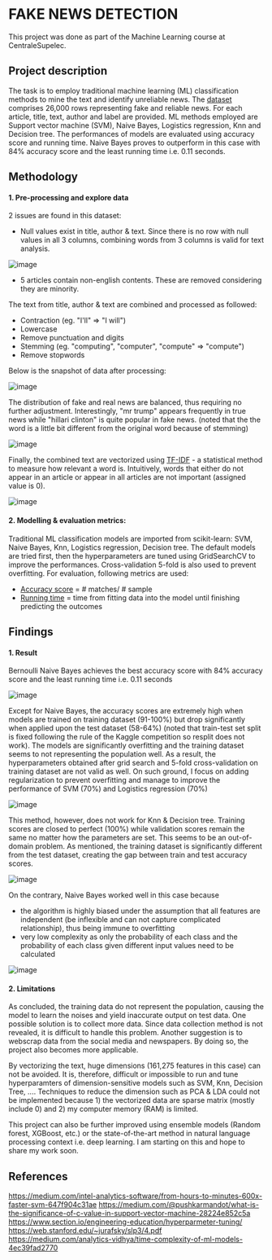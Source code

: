 # FAKE NEWS DETECTION
This project was done as part of the Machine Learning course at CentraleSupelec.

## Project description
The task is to employ traditional machine learning (ML) classification methods to mine the text and identify unreliable news. The [dataset](https://www.kaggle.com/competitions/fake-news/data?select=train.csv) comprises 26,000 rows representing fake and reliable news. For each article, title, text,
author and label are provided. ML methods employed are Support vector machine (SVM), Naive Bayes, Logistics regression, Knn and Decision tree. The performances of models are evaluated using accuracy score and running time. Naive Bayes proves to outperform in this case with 84% accuracy score and the least running time i.e. 0.11 seconds.

## Methodology
#### 1. Pre-processing and explore data
2 issues are found in this dataset:
- Null values exist in title, author & text. Since there is no row with null values in all 3 columns, combining words from 3 columns is valid for text analysis.

![image](https://user-images.githubusercontent.com/85484281/214839883-058fabf0-5b61-44cd-b908-9810bc9fbeac.png)

- 5 articles contain non-english contents. These are removed considering they are minority.

The text from title, author & text are combined and processed as followed:
- Contraction (eg. "I'll" => "I will")
- Lowercase
- Remove punctuation and digits
- Stemming (eg. "computing", "computer", "compute" => "compute")
- Remove stopwords

Below is the snapshot of data after processing:

![image](https://user-images.githubusercontent.com/85484281/214839720-5a808184-a7ae-418f-9fd8-d054812a4592.png)

The distribution of fake and real news are balanced, thus requiring no further adjustment. Interestingly, "mr trump" appears frequently in true news while "hillari clinton" is quite popular in fake news. (noted that the the word is a little bit different from the original word because of stemming)

![image](https://user-images.githubusercontent.com/85484281/214839441-b4b19b9a-31ff-4b30-823a-7e7a15ed8f66.png)

Finally, the combined text are vectorized using [TF-IDF](https://www.youtube.com/watch?v=vZAXpvHhQow) - a statistical method to measure how relevant a word is. Intuitively, words that either do not appear in an article or appear in all articles are not important (assigned value is 0). 

![image](https://user-images.githubusercontent.com/85484281/214850138-ea8debf8-f01b-4214-836d-365c9460339c.png)

#### 2. Modelling & evaluation metrics:
Traditional ML classification models are imported from scikit-learn: SVM, Naive Bayes, Knn, Logistics regression, Decision tree. The default models are tried first, then the hyperparameters are tuned using GridSearchCV to improve the performances. Cross-validation 5-fold is also used to prevent overfitting. For evaluation, following metrics are used:

- [Accuracy score](https://scikit-learn.org/stable/modules/generated/sklearn.metrics.accuracy_score.html) = # matches/ # sample
- [Running time](https://docs.python.org/3/library/time.html) = time from fitting data into the model until finishing predicting the outcomes

## Findings
#### 1. Result
Bernoulli Naive Bayes achieves the best accuracy score with 84% accuracy score and the least running time i.e. 0.11 seconds

![image](https://user-images.githubusercontent.com/85484281/214859074-eee02fe1-ab3b-455d-92ea-5d86cd2b9e3b.png)

Except for Naive Bayes, the accuracy scores are extremely high when models are trained on training dataset (91-100%) but drop significantly when applied upon the test dataset (58-64%) (noted that train-test set split is fixed following the rule of the Kaggle competition so resplit does not work). The models are significantly overfitting and the training dataset seems to not representing the population well. As a result, the hyperparameters obtained after grid search and 5-fold cross-validation on training dataset are not valid as well. On such ground, I focus on adding regularization to prevent overfitting and manage to improve the performance of SVM (70%) and Logistics regression (70%)

![image](https://user-images.githubusercontent.com/85484281/214859621-5a755722-b8c8-4f03-a682-a5173572b4ea.png)

This method, however, does not work for Knn & Decision tree. Training scores are closed to perfect (100%) while validation scores remain the same no matter how the parameters are set. This seems to be an out-of-domain problem. As mentioned, the training dataset is significantly different from the test dataset, creating the gap between train and test accuracy scores.

![image](https://user-images.githubusercontent.com/85484281/214862638-1317a7f3-c8e8-495e-8dec-326460e82de1.png)

On the contrary, Naive Bayes worked well in this case because
- the algorithm is highly biased under the assumption that all features are independent (be inflexible and can not capture complicated relationship), thus being immune to overfitting
- very low complexity as only the probability of each class and the probability of each class given different input values need to be calculated

![image](https://user-images.githubusercontent.com/85484281/215184586-841d0ba5-5225-4e9a-9aef-67de90f59c00.png)

#### 2. Limitations
As concluded, the training data do not represent the population, causing the model to learn the noises and yield inaccurate output on test data. One possible solution is to collect more data. Since data collection method is not revealed, it is difficult to handle this problem. Another suggestion is to webscrap data from the social media and newspapers. By doing so, the project also becomes more applicable.

By vectorizing the text, huge dimensions (161,275 features in this case) can not be avoided. It is, therefore, difficult or impossible to run and tune hyperparamters of dimension-sensitive models such as SVM, Knn, Decision Tree, .... Techniques to reduce the dimension such as PCA & LDA could not be implemented because 1) the vectorized data are sparse matrix (mostly include 0) and 2) my computer memory (RAM) is limited.

This project can also be further improved using ensemble models (Random forest, XGBoost, etc.) or the state-of-the-art method in natural language processing context i.e. deep learning. I am starting on this and hope to share my work soon.

## References
https://medium.com/intel-analytics-software/from-hours-to-minutes-600x-faster-svm-647f904c31ae
https://medium.com/@pushkarmandot/what-is-the-significance-of-c-value-in-support-vector-machine-28224e852c5a
https://www.section.io/engineering-education/hyperparmeter-tuning/
https://web.stanford.edu/~jurafsky/slp3/4.pdf
https://medium.com/analytics-vidhya/time-complexity-of-ml-models-4ec39fad2770
